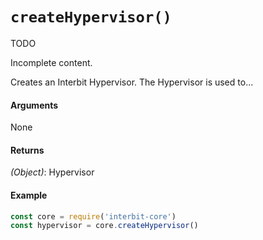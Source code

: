# `createHypervisor()`

<div class="tips danger">
  <p><span></span>TODO</p>
  <p>Incomplete content.</p>
</div>

Creates an Interbit Hypervisor. The Hypervisor is used to...


#### Arguments

None

#### Returns

*(Object)*: Hypervisor

#### Example

```js
const core = require('interbit-core')
const hypervisor = core.createHypervisor()
```
